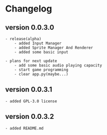 # Changelog

## version 0.0.3.0
    - release(alpha)
        - added Input Manager
        - added Sprite Manager And Renderer
        - added some basic input
    
    - plans for next update
        - add some basic audio playing capacity
        - start game programming
        - clear app.py(maybe...)

## version 0.0.3.1
    - added GPL-3.0 license

## version 0.0.3.2
    - added README.md
    